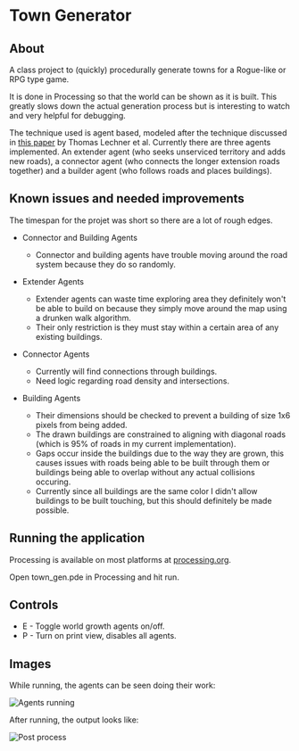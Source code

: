 Town Generator
==============

About
-----

A class project to (quickly) procedurally generate towns for a Rogue-like or RPG type game.

It is done in Processing so that the world can be shown as it is built. This greatly slows down the actual generation process but is interesting to watch and very helpful for debugging.

The technique used is agent based, modeled after the technique discussed in [this paper](http://ccl.northwestern.edu/papers/ProceduralCityMod.pdf) by Thomas Lechner et al. Currently there are three agents implemented. An extender agent (who seeks unserviced territory and adds new roads), a connector agent (who connects the longer extension roads together) and a builder agent (who follows roads and places buildings).

Known issues and needed improvements
------------------------------------

The timespan for the projet was short so there are a lot of rough edges.

* Connector and Building Agents
    - Connector and building agents have trouble moving around the road system because they do so randomly.

* Extender Agents
    - Extender agents can waste time exploring area they definitely won't be able to build on because they simply move around the map using a drunken walk algorithm.
    - Their only restriction is they must stay within a certain area of any existing buildings.

* Connector Agents
    - Currently will find connections through buildings.
    - Need logic regarding road density and intersections.

* Building Agents
    - Their dimensions should be checked to prevent a building of size 1x6 pixels from being added.
    - The drawn buildings are constrained to aligning with diagonal roads (which is 95% of roads in my current implementation).
    - Gaps occur inside the buildings due to the way they are grown, this causes issues with roads being able to be built through them or buildings being able to overlap without any actual collisions occuring.
    - Currently since all buildings are the same color I didn't allow buildings to be built touching, but this should definitely be made possible.

Running the application
-----------------------

Processing is available on most platforms at [processing.org](http://processing.org/).

Open town_gen.pde in Processing and hit run.

Controls
--------

* E - Toggle world growth agents on/off.
* P - Turn on print view, disables all agents.

Images
------

While running, the agents can be seen doing their work:

![Agents running](http://dl.dropbox.com/u/2327743/788/town/final/town-with-agents.jpeg)


After running, the output looks like: 

![Post process](http://dl.dropbox.com/u/2327743/788/town/final/town-post-process.jpeg)
